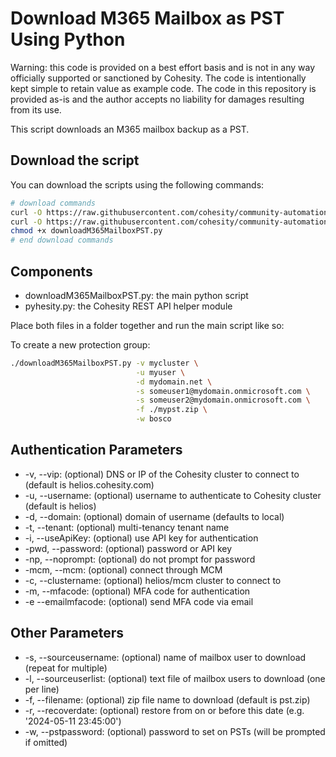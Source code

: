 # Download M365 Mailbox as PST Using Python

Warning: this code is provided on a best effort basis and is not in any way officially supported or sanctioned by Cohesity. The code is intentionally kept simple to retain value as example code. The code in this repository is provided as-is and the author accepts no liability for damages resulting from its use.

This script downloads an M365 mailbox backup as a PST.

## Download the script

You can download the scripts using the following commands:

```bash
# download commands
curl -O https://raw.githubusercontent.com/cohesity/community-automation-samples/main/python/downloadM365MailboxPST/downloadM365MailboxPST.py
curl -O https://raw.githubusercontent.com/cohesity/community-automation-samples/main/python/pyhesity.py
chmod +x downloadM365MailboxPST.py
# end download commands
```

## Components

* downloadM365MailboxPST.py: the main python script
* pyhesity.py: the Cohesity REST API helper module

Place both files in a folder together and run the main script like so:

To create a new protection group:

```bash
./downloadM365MailboxPST.py -v mycluster \
                            -u myuser \
                            -d mydomain.net \
                            -s someuser1@mydomain.onmicrosoft.com \
                            -s someuser2@mydomain.onmicrosoft.com \
                            -f ./mypst.zip \
                            -w bosco
```

## Authentication Parameters

* -v, --vip: (optional) DNS or IP of the Cohesity cluster to connect to (default is helios.cohesity.com)
* -u, --username: (optional) username to authenticate to Cohesity cluster (default is helios)
* -d, --domain: (optional) domain of username (defaults to local)
* -t, --tenant: (optional) multi-tenancy tenant name
* -i, --useApiKey: (optional) use API key for authentication
* -pwd, --password: (optional) password or API key
* -np, --noprompt: (optional) do not prompt for password
* -mcm, --mcm: (optional) connect through MCM
* -c, --clustername: (optional) helios/mcm cluster to connect to
* -m, --mfacode: (optional) MFA code for authentication
* -e --emailmfacode: (optional) send MFA code via email

## Other Parameters

* -s, --sourceusername: (optional) name of mailbox user to download (repeat for multiple)
* -l, --sourceuserlist: (optional) text file of mailbox users to download (one per line)
* -f, --filename: (optional) zip file name to download (default is pst.zip)
* -r, --recoverdate: (optional) restore from on or before this date (e.g. '2024-05-11 23:45:00')
* -w, --pstpassword: (optional) password to set on PSTs (will be prompted if omitted)
